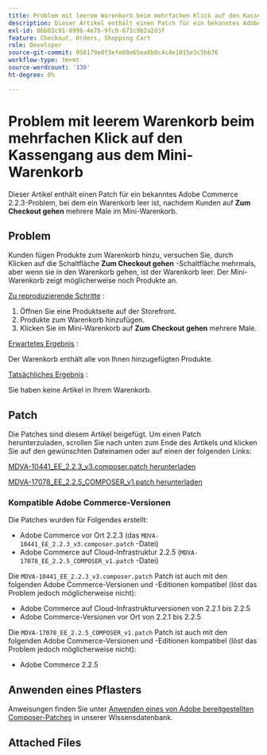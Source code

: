 ```yaml
---
title: Problem mit leerem Warenkorb beim mehrfachen Klick auf den Kassengang aus dem Mini-Warenkorb
description: Dieser Artikel enthält einen Patch für ein bekanntes Adobe Commerce 2.2.3-Problem, bei dem ein Warenkorb leer ist, nachdem Kunden mehrmals im Mini-Warenkorb auf **Go to Checkout** geklickt haben.
exl-id: 06b82c91-8998-4e7b-9fc0-671c9b2a2d3f
feature: Checkout, Orders, Shopping Cart
role: Developer
source-git-commit: 958179e0f3efe08e65ea8b0c4c4e1015e3c5bb76
workflow-type: tm+mt
source-wordcount: '330'
ht-degree: 0%

---
```


# Problem mit leerem Warenkorb beim mehrfachen Klick auf den Kassengang aus dem Mini-Warenkorb

Dieser Artikel enthält einen Patch für ein bekanntes Adobe Commerce 2.2.3-Problem, bei dem ein Warenkorb leer ist, nachdem Kunden auf **Zum Checkout gehen** mehrere Male im Mini-Warenkorb.

## Problem

Kunden fügen Produkte zum Warenkorb hinzu, versuchen Sie, durch Klicken auf die Schaltfläche **Zum Checkout gehen** -Schaltfläche mehrmals, aber wenn sie in den Warenkorb gehen, ist der Warenkorb leer. Der Mini-Warenkorb zeigt möglicherweise noch Produkte an.

<u>Zu reproduzierende Schritte</u> :

1. Öffnen Sie eine Produktseite auf der Storefront.
1. Produkte zum Warenkorb hinzufügen.
1. Klicken Sie im Mini-Warenkorb auf **Zum Checkout gehen** mehrere Male.

<u>Erwartetes Ergebnis</u> :

Der Warenkorb enthält alle von Ihnen hinzugefügten Produkte.

<u>Tatsächliches Ergebnis</u> :

Sie haben keine Artikel in Ihrem Warenkorb.

## Patch

Die Patches sind diesem Artikel beigefügt. Um einen Patch herunterzuladen, scrollen Sie nach unten zum Ende des Artikels und klicken Sie auf den gewünschten Dateinamen oder auf einen der folgenden Links:

[MDVA-10441\_EE\_2.2.3\_v3.composer.patch herunterladen](assets/MDVA-10441_EE_2.2.3_v3.composer.patch.zip)

[MDVA-17078\_EE\_2.2.5\_COMPOSER\_v1.patch herunterladen](assets/MDVA-17078_EE_2.2.5_COMPOSER_v1.patch.zip)

### Kompatible Adobe Commerce-Versionen

Die Patches wurden für Folgendes erstellt:

* Adobe Commerce vor Ort 2.2.3 (das `MDVA-10441_EE_2.2.3_v3.composer.patch` -Datei)
* Adobe Commerce auf Cloud-Infrastruktur 2.2.5 (`MDVA-17078_EE_2.2.5_COMPOSER_v1.patch` -Datei)

Die `MDVA-10441_EE_2.2.3_v3.composer.patch` Patch ist auch mit den folgenden Adobe Commerce-Versionen und -Editionen kompatibel (löst das Problem jedoch möglicherweise nicht):

* Adobe Commerce auf Cloud-Infrastrukturversionen von 2.2.1 bis 2.2.5
* Adobe Commerce-Versionen vor Ort von 2.2.1 bis 2.2.5

Die `MDVA-17078_EE_2.2.5_COMPOSER_v1.patch` Patch ist auch mit den folgenden Adobe Commerce-Versionen und -Editionen kompatibel (löst das Problem jedoch möglicherweise nicht):

* Adobe Commerce 2.2.5

## Anwenden eines Pflasters

Anweisungen finden Sie unter [Anwenden eines von Adobe bereitgestellten Composer-Patches](/help/how-to/general/how-to-apply-a-composer-patch-provided-by-magento.md) in unserer Wissensdatenbank.

## Attached Files
